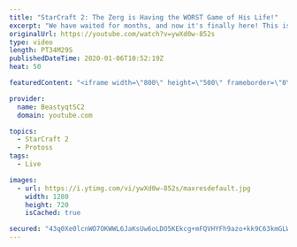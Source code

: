 ```yaml
---
title: "StarCraft 2: The Zerg is Having the WORST Game of His Life!"
excerpt: "We have waited for months, and now it's finally here! This is the VOID RAYS to GRANDMASTER series! With the new balance changes to speedy Void Rays in the latest patch, we can now begin the series right! At this point in the series, we are introducing other units into the composition to make the games"
originalUrl: https://youtube.com/watch?v=ywXd0w-852s
type: video
length: PT34M29S
publishedDateTime: 2020-01-06T10:52:19Z
heat: 50

featuredContent: "<iframe width=\"800\" height=\"500\" frameborder=\"0\" src=\"https://www.youtube.com/embed/ywXd0w-852s\" allow=\"accelerometer; autoplay; encrypted-media; gyroscope; picture-in-picture\" allowfullscreen></iframe>"

provider:
  name: BeastyqtSC2
  domain: youtube.com

topics:
  - StarCraft 2
  - Protoss
tags:
  - Live

images:
  - url: https://i.ytimg.com/vi/ywXd0w-852s/maxresdefault.jpg
    width: 1280
    height: 720
    isCached: true

secured: "43q0Xe0lcnWO7OKWWL6JaKsUw6oLDO5KEkcg+mFQVHYFh9azo+kk9C63kmGLWIG+LdUWk/cprMja7qOEJQr1V9+kAQ0lWpF3V7DgRXMQxEVVXBIHcUNzAe0WXi42W4fkOT0wAeG/okFkc2mdFCaYpScu5tW4xMc+Ps6LYa1BQkwvKDjQgirEvJF6nnjBtqg9X96v/S+nM1NTwL2zkJxo5p++ps64TlHqe9S13l0bwMJ0UnZr0o9wgqf37JlJVkajEeCoSV1GqwNa8yQEgvGsyLz2SsEiW4SiDJbUDm/l/kml1VAcFFA6L9FTFyMl9WT6xd2QSKcFTVmqHB2rHT+kpmlxhAVelPMIMpIkAGi1hU4F/+IM6qyFsYhxbcj106ka29l1iiU1tvUuJ9d1j+cUAaYIgFJ+PIVuYFf4BEXnUOw=;sNyuNp8s8WyNhIiIKzP/Dw=="
---
```


